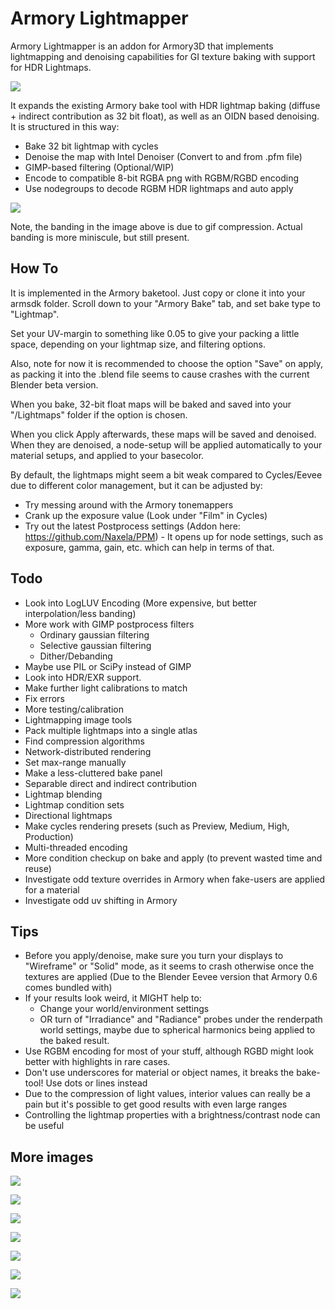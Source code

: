 # Armory Lightmapper
Armory Lightmapper is an addon for Armory3D that implements lightmapping and denoising capabilities for GI texture baking with support for HDR Lightmaps.

![](img/Lightmap1.png)

It expands the existing Armory bake tool with HDR lightmap baking (diffuse + indirect contribution as 32 bit float), as well as an OIDN based denoising. It is structured in this way:

- Bake 32 bit lightmap with cycles
- Denoise the map with Intel Denoiser (Convert to and from .pfm file)
- GIMP-based filtering (Optional/WIP)
- Encode to compatible 8-bit RGBA png with RGBM/RGBD encoding
- Use nodegroups to decode RGBM HDR lightmaps and auto apply

![](img/Lightmap2.gif)

Note, the banding in the image above is due to gif compression. Actual banding is more miniscule, but still present.

## How To
It is implemented in the Armory baketool. Just copy or clone it into your armsdk folder. Scroll down to your "Armory Bake" tab, and set bake type to "Lightmap".

Set your UV-margin to something like 0.05 to give your packing a little space, depending on your lightmap size, and filtering options.

Also, note for now it is recommended to choose the option "Save" on apply, as packing it into the .blend file seems to cause crashes with the current Blender beta version.

When you bake, 32-bit float maps will be baked and saved into your "/Lightmaps" folder if the option is chosen.

When you click Apply afterwards, these maps will be saved and denoised. When they are denoised, a node-setup will be applied automatically to your material setups, and applied to your basecolor.

By default, the lightmaps might seem a bit weak compared to Cycles/Eevee due to different color management, but it can be adjusted by:
- Try messing around with the Armory tonemappers
- Crank up the exposure value (Look under "Film" in Cycles)
- Try out the latest Postprocess settings (Addon here: https://github.com/Naxela/PPM) - It opens up for node settings, such as exposure, gamma, gain, etc. which can help in terms of that.

## Todo
- Look into LogLUV Encoding (More expensive, but better interpolation/less banding)
- More work with GIMP postprocess filters
	- Ordinary gaussian filtering
	- Selective gaussian filtering
	- Dither/Debanding
- Maybe use PIL or SciPy instead of GIMP
- Look into HDR/EXR support.
- Make further light calibrations to match
- Fix errors
- More testing/calibration
- Lightmapping image tools
- Pack multiple lightmaps into a single atlas
- Find compression algorithms
- Network-distributed rendering
- Set max-range manually
- Make a less-cluttered bake panel
- Separable direct and indirect contribution
- Lightmap blending
- Lightmap condition sets
- Directional lightmaps
- Make cycles rendering presets (such as Preview, Medium, High, Production)
- Multi-threaded encoding
- More condition checkup on bake and apply (to prevent wasted time and reuse)
- Investigate odd texture overrides in Armory when fake-users are applied for a material
- Investigate odd uv shifting in Armory

## Tips

- Before you apply/denoise, make sure you turn your displays to "Wireframe" or "Solid" mode, as it seems to crash otherwise once the textures are applied (Due to the Blender Eevee version that Armory 0.6 comes bundled with)
- If your results look weird, it MIGHT help to:
	- Change your world/environment settings
	- OR turn of "Irradiance" and "Radiance" probes under the renderpath world settings, maybe due to spherical harmonics being applied to the baked result.
- Use RGBM encoding for most of your stuff, although RGBD might look better with highlights in rare cases.
- Don't use underscores for material or object names, it breaks the bake-tool! Use dots or lines instead
- Due to the compression of light values, interior values can really be a pain but it's possible to get good results with even large ranges
- Controlling the lightmap properties with a brightness/contrast node can be useful

## More images

![](img/Lightmap3.jpg)

![](img/Lightmap4.jpg)

![](img/Lightmap5.jpg)

![](img/Lightmap6.jpg)

![](img/Lightmap7.jpg)

![](img/Lightmap8.jpg)

![](img/Lightmap9.jpg)